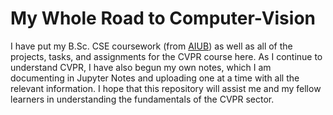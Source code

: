 # My Whole Road to Computer-Vision<br>
I have put my B.Sc. CSE coursework (from [AIUB](https://www.aiub.edu/)) as well as all of the projects, tasks, and assignments for the CVPR course here. As I continue to understand CVPR, I have also begun my own notes, which I am documenting in Jupyter Notes and uploading one at a time with all the relevant information. I hope that this repository will assist me and my fellow learners in understanding the fundamentals of the CVPR sector.
